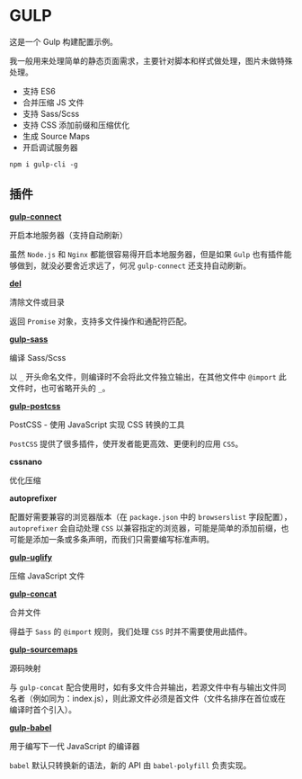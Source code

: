 # GULP

这是一个 Gulp 构建配置示例。

我一般用来处理简单的静态页面需求，主要针对脚本和样式做处理，图片未做特殊处理。

* 支持 ES6
* 合并压缩 JS 文件
* 支持 Sass/Scss
* 支持 CSS 添加前缀和压缩优化
* 生成 Source Maps
* 开启调试服务器

```
npm i gulp-cli -g
```

## 插件

**[gulp-connect](https://github.com/avevlad/gulp-connect)**

开启本地服务器（支持自动刷新）

虽然 `Node.js` 和 `Nginx` 都能很容易得开启本地服务器，但是如果 `Gulp` 也有插件能够做到，就没必要舍近求远了，何况 `gulp-connect` 还支持自动刷新。

**[del](https://github.com/sindresorhus/del)**

清除文件或目录

返回 `Promise` 对象，支持多文件操作和通配符匹配。

**[gulp-sass](https://github.com/dlmanning/gulp-sass)**

编译 Sass/Scss

以 `_` 开头命名文件，则编译时不会将此文件独立输出，在其他文件中 `@import` 此文件时，也可省略开头的 `_`。

**[gulp-postcss](https://github.com/postcss/gulp-postcss)**

PostCSS - 使用 JavaScript 实现 CSS 转换的工具

`PostCSS` 提供了很多插件，使开发者能更高效、更便利的应用 `CSS`。

**cssnano**

优化压缩

**autoprefixer**

配置好需要兼容的浏览器版本（在 `package.json` 中的 `browserslist` 字段配置），`autoprefixer` 会自动处理 `CSS` 以兼容指定的浏览器，可能是简单的添加前缀，也可能是添加一条或多条声明，而我们只需要编写标准声明。

**[gulp-uglify](https://github.com/terinjokes/gulp-uglify)**

压缩 JavaScript 文件

**[gulp-concat](https://github.com/gulp-community/gulp-concat)**

合并文件

得益于 `Sass` 的 `@import` 规则，我们处理 `CSS` 时并不需要使用此插件。

**[gulp-sourcemaps](https://github.com/gulp-sourcemaps/gulp-sourcemaps)**

源码映射

与 `gulp-concat` 配合使用时，如有多文件合并输出，若源文件中有与输出文件同名者（例如同为：index.js），则此源文件必须是首文件（文件名排序在首位或在编译时首个引入）。

**[gulp-babel](https://github.com/babel/gulp-babel)**

用于编写下一代 JavaScript 的编译器

`babel` 默认只转换新的语法，新的 API 由 `babel-polyfill` 负责实现。


